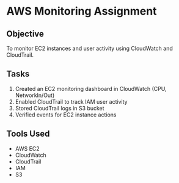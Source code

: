 # AWS Monitoring Assignment

## Objective
To monitor EC2 instances and user activity using CloudWatch and CloudTrail.

## Tasks
1. Created an EC2 monitoring dashboard in CloudWatch (CPU, NetworkIn/Out)
2. Enabled CloudTrail to track IAM user activity
3. Stored CloudTrail logs in S3 bucket
4. Verified events for EC2 instance actions

## Tools Used
- AWS EC2
- CloudWatch
- CloudTrail
- IAM
- S3
